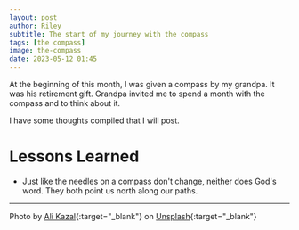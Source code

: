 ```yaml
---
layout: post
author: Riley
subtitle: The start of my journey with the compass
tags: [the compass]
image: the-compass
date: 2023-05-12 01:45
---
```

At the beginning of this month, I was given a compass by my grandpa. It was his retirement gift. Grandpa invited me to spend a month with the compass and to think about it.

I have some thoughts compiled that I will post.

<!-- Bullet list of all the things I've learned: -->
# Lessons Learned
- Just like the needles on a compass don't change, neither does God's word. They both point us north along our paths.

* * *

Photo by [Ali Kazal](https://unsplash.com/@lureofadventure?utm_source=unsplash&utm_medium=referral&utm_content=creditCopyText){:target="_blank"} on [Unsplash](https://unsplash.com/photos/UU69D-_nwPI?utm_source=unsplash&utm_medium=referral&utm_content=creditCopyText){:target="_blank"}
